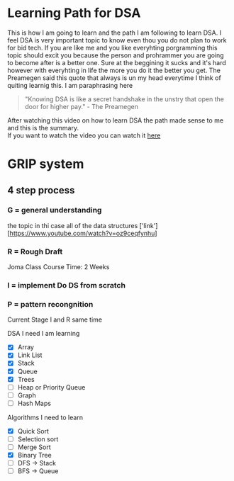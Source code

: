 # Learning Path for DSA

This is how I am going to learn and the path I am following to learn DSA. I feel
DSA is very important topic to know even thou you do not plan to work for bid
tech. If you are like me and you like everyhting porgramming this topic should
excit you because the person and prohrammer you are going to become after is a
better one. Sure at the beggining it sucks and it's hard however with everyhting
in life the more you do it the better you get. The Preamegen said this quote
that always is un my head everytime I think of quiting learnig this. I am
paraphrasing here

> "Knowing DSA is like a secret handshake in the unstry that open the door for
> higher pay." - The Preamegen

After watching this video on how to learn DSA the path made sense to me and this
is the summary.  
If you want to watch the video you can watch it
[here](https://www.youtube.com/watch?v=fO0Nr8_--MI)

# GRIP system

## 4 step process

### G = general understanding

the topic in thi case all of the data structures
['link'][https://www.youtube.com/watch?v=oz9ceqfynhu]

### R = Rough Draft

Joma Class Course Time: 2 Weeks

### I = implement Do DS from scratch

### P = pattern recongnition

Current Stage I and R same time

DSA I need I am learning

- [x] Array
- [x] Link List
- [x] Stack
- [x] Queue
- [x] Trees
- [ ] Heap or Priority Queue
- [ ] Graph
- [ ] Hash Maps

Algorithms I need to learn

- [x] Quick Sort
- [ ] Selection sort
- [ ] Merge Sort
- [x] Binary Tree
- [ ] DFS -> Stack
- [ ] BFS -> Queue
